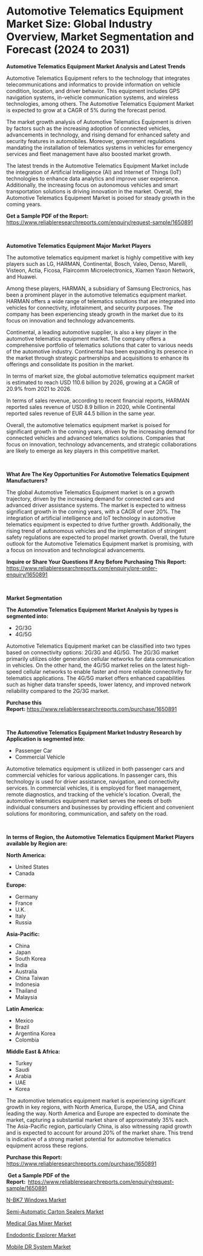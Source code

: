 <p><h1>Automotive Telematics Equipment Market Size: Global Industry Overview, Market Segmentation and Forecast (2024 to 2031)</h1></p><p><strong>Automotive Telematics Equipment Market Analysis and Latest Trends</strong></p>
<p><p>Automotive Telematics Equipment refers to the technology that integrates telecommunications and informatics to provide information on vehicle condition, location, and driver behavior. This equipment includes GPS navigation systems, in-vehicle communication systems, and wireless technologies, among others. The Automotive Telematics Equipment Market is expected to grow at a CAGR of 5% during the forecast period.</p><p>The market growth analysis of Automotive Telematics Equipment is driven by factors such as the increasing adoption of connected vehicles, advancements in technology, and rising demand for enhanced safety and security features in automobiles. Moreover, government regulations mandating the installation of telematics systems in vehicles for emergency services and fleet management have also boosted market growth.</p><p>The latest trends in the Automotive Telematics Equipment Market include the integration of Artificial Intelligence (AI) and Internet of Things (IoT) technologies to enhance data analytics and improve user experience. Additionally, the increasing focus on autonomous vehicles and smart transportation solutions is driving innovation in the market. Overall, the Automotive Telematics Equipment Market is poised for steady growth in the coming years.</p></p>
<p><strong>Get a Sample PDF of the Report:&nbsp;</strong> <a href="https://www.reliableresearchreports.com/enquiry/request-sample/1650891">https://www.reliableresearchreports.com/enquiry/request-sample/1650891</a></p>
<p>&nbsp;</p>
<p><strong>Automotive Telematics Equipment Major Market Players</strong></p>
<p><p>The automotive telematics equipment market is highly competitive with key players such as LG, HARMAN, Continental, Bosch, Valeo, Denso, Marelli, Visteon, Actia, Ficosa, Flaircomm Microelectronics, Xiamen Yaxon Network, and Huawei. </p><p>Among these players, HARMAN, a subsidiary of Samsung Electronics, has been a prominent player in the automotive telematics equipment market. HARMAN offers a wide range of telematics solutions that are integrated into vehicles for connectivity, infotainment, and security purposes. The company has been experiencing steady growth in the market due to its focus on innovation and technology advancements. </p><p>Continental, a leading automotive supplier, is also a key player in the automotive telematics equipment market. The company offers a comprehensive portfolio of telematics solutions that cater to various needs of the automotive industry. Continental has been expanding its presence in the market through strategic partnerships and acquisitions to enhance its offerings and consolidate its position in the market.</p><p>In terms of market size, the global automotive telematics equipment market is estimated to reach USD 110.6 billion by 2026, growing at a CAGR of 20.9% from 2021 to 2026. </p><p>In terms of sales revenue, according to recent financial reports, HARMAN reported sales revenue of USD 8.9 billion in 2020, while Continental reported sales revenue of EUR 44.5 billion in the same year.</p><p>Overall, the automotive telematics equipment market is poised for significant growth in the coming years, driven by the increasing demand for connected vehicles and advanced telematics solutions. Companies that focus on innovation, technology advancements, and strategic collaborations are likely to emerge as key players in this competitive market.</p></p>
<p>&nbsp;</p>
<p><strong>What Are The Key Opportunities For Automotive Telematics Equipment Manufacturers?</strong></p>
<p><p>The global Automotive Telematics Equipment market is on a growth trajectory, driven by the increasing demand for connected cars and advanced driver assistance systems. The market is expected to witness significant growth in the coming years, with a CAGR of over 20%. The integration of artificial intelligence and IoT technology in automotive telematics equipment is expected to drive further growth. Additionally, the rising trend of autonomous vehicles and the implementation of stringent safety regulations are expected to propel market growth. Overall, the future outlook for the Automotive Telematics Equipment market is promising, with a focus on innovation and technological advancements.</p></p>
<p><strong>Inquire or Share Your Questions If Any Before Purchasing This Report:</strong> <a href="https://www.reliableresearchreports.com/enquiry/pre-order-enquiry/1650891">https://www.reliableresearchreports.com/enquiry/pre-order-enquiry/1650891</a></p>
<p>&nbsp;</p>
<p><strong>Market Segmentation</strong></p>
<p><strong>The Automotive Telematics Equipment Market Analysis by types is segmented into:</strong></p>
<p><ul><li>2G/3G</li><li>4G/5G</li></ul></p>
<p><p>Automotive Telematics Equipment market can be classified into two types based on connectivity options: 2G/3G and 4G/5G. The 2G/3G market primarily utilizes older generation cellular networks for data communication in vehicles. On the other hand, the 4G/5G market relies on the latest high-speed cellular networks to enable faster and more reliable connectivity for telematics applications. The 4G/5G market offers enhanced capabilities such as higher data transfer speeds, lower latency, and improved network reliability compared to the 2G/3G market.</p></p>
<p><strong>Purchase this Report:&nbsp;</strong><a href="https://www.reliableresearchreports.com/purchase/1650891">https://www.reliableresearchreports.com/purchase/1650891</a></p>
<p>&nbsp;</p>
<p><strong>The Automotive Telematics Equipment Market Industry Research by Application is segmented into:</strong></p>
<p><ul><li>Passenger Car</li><li>Commercial Vehicle</li></ul></p>
<p><p>Automotive telematics equipment is utilized in both passenger cars and commercial vehicles for various applications. In passenger cars, this technology is used for driver assistance, navigation, and connectivity services. In commercial vehicles, it is employed for fleet management, remote diagnostics, and tracking of the vehicle's location. Overall, the automotive telematics equipment market serves the needs of both individual consumers and businesses by providing efficient and convenient solutions for monitoring, communication, and safety on the road.</p></p>
<p>&nbsp;</p>
<p><strong>In terms of Region, the Automotive Telematics Equipment Market Players available by Region are:</strong></p>
<p>
    <p> <strong> North America: </strong>
        <ul>
            <li>United States</li>
            <li>Canada</li>
        </ul>
        </p> 
    <p> <strong> Europe: </strong>
        <ul>
            <li>Germany</li>
            <li>France</li>
            <li>U.K.</li>
            <li>Italy</li>
            <li>Russia</li>
        </ul>
        </p> 
    <p> <strong> Asia-Pacific: </strong>
        <ul>
            <li>China</li>
            <li>Japan</li>
            <li>South Korea</li>
            <li>India</li>
            <li>Australia</li>
            <li>China Taiwan</li>
            <li>Indonesia</li>
            <li>Thailand</li>
            <li>Malaysia</li>
        </ul>
        </p> 
    <p> <strong> Latin America: </strong>
        <ul>
            <li>Mexico</li>
            <li>Brazil</li>
            <li>Argentina Korea</li>
            <li>Colombia</li>
        </ul>
        </p> 
    <p> <strong> Middle East & Africa: </strong>
        <ul>
            <li>Turkey</li>
            <li>Saudi</li>
            <li>Arabia</li>
            <li>UAE</li>
            <li>Korea</li>
        </ul>
    </p>
    </p>
<p><p>The automotive telematics equipment market is experiencing significant growth in key regions, with North America, Europe, the USA, and China leading the way. North America and Europe are expected to dominate the market, capturing a substantial market share of approximately 35% each. The Asia-Pacific region, particularly China, is also witnessing rapid growth and is expected to account for around 20% of the market share. This trend is indicative of a strong market potential for automotive telematics equipment across these regions.</p></p>
<p><strong>Purchase this Report: </strong><a href="https://www.reliableresearchreports.com/purchase/1650891">https://www.reliableresearchreports.com/purchase/1650891</a></p>
<p>&nbsp;<strong>Get a Sample PDF of the Report:&nbsp;&nbsp;</strong><a href="https://www.reliableresearchreports.com/enquiry/request-sample/1650891">https://www.reliableresearchreports.com/enquiry/request-sample/1650891</a></p>
<p><strong></strong></p>
<p><p><a href="https://github.com/irfadac/Market-Research-Report-List-1/blob/main/n-bk7-windows-market.md">N-BK7 Windows Market</a></p><p><a href="https://github.com/myacatherineblakecaczo9vcsw/Market-Research-Report-List-1/blob/main/semi-automatic-carton-sealers-market.md">Semi-Automatic Carton Sealers Market</a></p><p><a href="https://medium.com/@kavonhansen/medical-gas-mixer-market-trends-and-market-analysis-forecasted-for-period-2024-2031-bf007a48c94c">Medical Gas Mixer Market</a></p><p><a href="https://medium.com/@kavonhansen/endodontic-explorer-market-insights-into-market-cagr-market-trends-and-growth-strategies-e9f87f3d8cda">Endodontic Explorer Market</a></p><p><a href="https://medium.com/@kavonhansen/mobile-dr-system-market-research-report-its-history-and-forecast-2024-to-2031-9e994bda2e82">Mobile DR System Market</a></p></p>